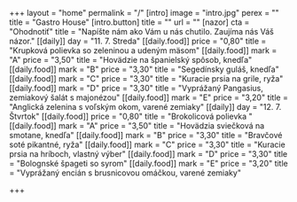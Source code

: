 +++
layout = "home"
permalink = "/"
[intro]
image = "intro.jpg"
perex = ""
title = "Gastro House"
[intro.button]
title = ""
url = ""
[nazor]
cta = "Ohodnotiť"
title = "Napíšte nám ako Vám u nás chutilo. Zaujíma nás Váš názor."
[[daily]]
day = "11. 7. Streda"
[[daily.food]]
price = "0,80"
title = "Krupková polievka so zeleninou a udeným mäsom"
[[daily.food]]
mark = "A"
price = "3,50"
title = "Hovädzie na španielský spôsob, knedľa"
[[daily.food]]
mark = "B"
price = "3,30"
title = "Segedínsky guláš, knedľa"
[[daily.food]]
mark = "C"
price = "3,30"
title = "Kuracie prsia na grile, ryža"
[[daily.food]]
mark = "D"
price = "3,30"
title = "Vyprážaný Pangasius, zemiakový šalát s majonézou"
[[daily.food]]
mark = "E"
price = "3,20"
title = "Anglická zelenina s voľským okom, varené zemiaky"
[[daily]]
day = "12. 7. Štvrtok"
[[daily.food]]
price = "0,80"
title = "Brokolicová polievka "
[[daily.food]]
mark = "A"
price = "3,50"
title = "Hovädzia sviečková na smotane, knedľa"
[[daily.food]]
mark = "B"
price = "3,30"
title = "Bravčové soté pikantné, ryža"
[[daily.food]]
mark = "C"
price = "3,30"
title = "Kuracie prsia na hríboch, vlastný výber"
[[daily.food]]
mark = "D"
price = "3,30"
title = "Bolognské špageti so syrom"
[[daily.food]]
mark = "E"
price = "3,20"
title = "Vyprážaný encián s brusnicovou omáčkou, varené zemiaky"

+++

